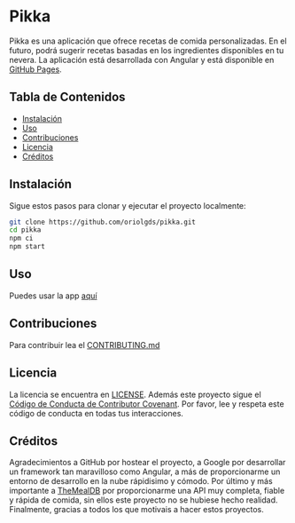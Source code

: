# Pikka

Pikka es una aplicación que ofrece recetas de comida personalizadas. En el futuro, podrá sugerir recetas basadas en los ingredientes disponibles en tu nevera. La aplicación está desarrollada con Angular y está disponible en [GitHub Pages](https://oriolgds.github.io/pikka/).

## Tabla de Contenidos

- [Instalación](#instalación)
- [Uso](#uso)
- [Contribuciones](#contribuciones)
- [Licencia](#licencia)
- [Créditos](#créditos)

## Instalación

Sigue estos pasos para clonar y ejecutar el proyecto localmente:

```bash
git clone https://github.com/oriolgds/pikka.git
cd pikka
npm ci
npm start
```

## Uso
Puedes usar la app [aquí](https://oriolgds.github.io/pikka/)

## Contribuciones
Para contribuir lea el [CONTRIBUTING.md](https://github.com/oriolgds/pikka/blob/master/CONTRIBUTING.md)

## Licencia
La licencia se encuentra en [LICENSE](https://github.com/oriolgds/pikka/blob/master/LICENSE). Además este proyecto sigue el [Código de Conducta de Contributor Covenant](https://www.contributor-covenant.org/es/version/2/0/code_of_conduct/). Por favor, lee y respeta este código de conducta en todas tus interacciones.

## Créditos
Agradecimientos a GitHub por hostear el proyecto, a Google por desarrollar un framework tan maravilloso como Angular, a más de proporcionarme un entorno de desarrollo en la nube rápidisimo y cómodo. Por último y más importante a [TheMealDB](https://www.themealdb.com/) por proporcionarme una API muy completa, fiable y rápida de comida, sin ellos este proyecto no se hubiese hecho realidad. Finalmente, gracias a todos los que motivais a hacer estos proyectos.
